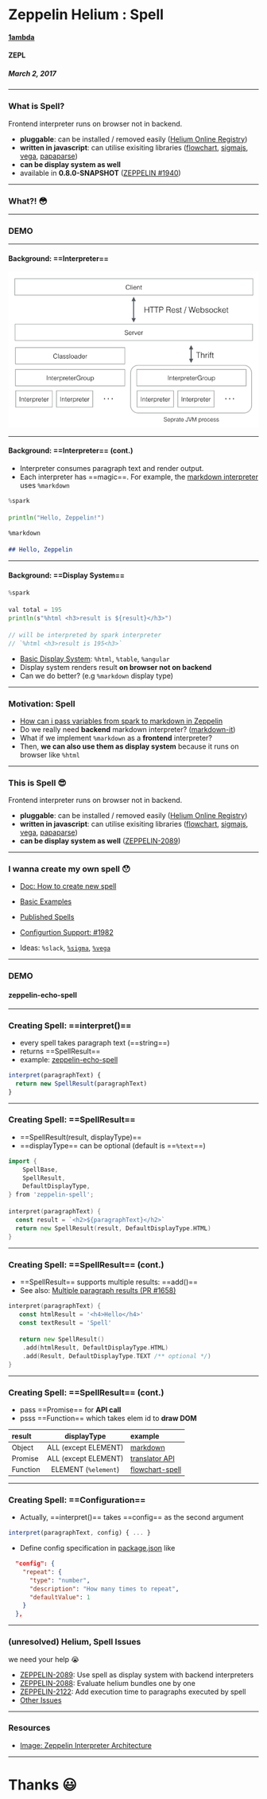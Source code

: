 <!-- $theme: gaia -->
<!-- *template: invert -->

Zeppelin Helium : Spell
===  

#### [1ambda](https://github.com/1ambda)
#### ZEPL
##### March 2, 2017

---

<!-- page_number: true -->
<!-- *template: invert -->

### What is Spell?

Frontend interpreter runs on browser not in backend. 

- **pluggable**: can be installed / removed easily 
([Helium Online Registry](http://zeppelin.apache.org/helium_packages.html))
- **written in javascript**: can utilise exisiting libraries
([flowchart](http://flowchart.js.org/), [sigmajs](http://sigmajs.org/), [vega](http://vega.github.io/vega-editor/index.html?mode=vega), [papaparse](http://papaparse.com/))
- **can be display system as well**
- available in **0.8.0-SNAPSHOT** ([ZEPPELIN #1940](https://github.com/apache/zeppelin/pull/1940))

---

<!-- *page_number: false -->
<!-- *template: invert -->

### What?! :flushed:

---

### DEMO

<!-- *page_number: false -->
<!-- *template: gaia -->

---

<!-- *template: invert -->


#### Background: ==Interpreter==

![center](https://raw.githubusercontent.com/apache/zeppelin/336df5617b3a2ca43a8fe7b600508d8e8b0b9a25/docs/assets/themes/zeppelin/img/interpreter.png)

---

<!-- *template: invert -->

#### Background: ==Interpreter== (cont.)

* Interpreter consumes paragraph text and 
render output.
* Each interpreter has ==magic==. For example,
 the [markdown interpreter](https://github.com/apache/zeppelin/blob/master/markdown/src/main/java/org/apache/zeppelin/markdown/Markdown.java#L39) uses `%markdown`


```go
%spark 

println("Hello, Zeppelin!")
```

```md
%markdown

## Hello, Zeppelin
```

---

<!-- *template: invert -->

#### Background: ==Display System==

```go
%spark 

val total = 195
println(s"%html <h3>result is ${result}</h3>") 

// will be interpreted by spark interpreter
// `%html <h3>result is 195<h3>`
```

- [Basic Display System](http://zeppelin.apache.org/docs/0.7.0/displaysystem/basicdisplaysystem.html#basic-display-system-in-apache-zeppelin): `%html`, `%table`, `%angular`
- Display system renders result **on browser not on backend**
- Can we do better?  (e.g `%markdown` display type)

---

<!-- *template: invert -->

### Motivation: Spell

- [How can i pass variables from spark to markdown in Zeppelin](http://stackoverflow.com/questions/41543593/zeppelin-pass-variable-from-spark-to-markdown-to-generate-dynamic-narrative-te)
- Do we really need **backend** markdown interpreter? ([markdown-it](https://github.com/markdown-it/markdown-it))
- What if we implement `%markdown` as a **frontend** interpreter?
- Then, **we can also use them as display system** because it runs on browser like `%html`

---

<!-- *template: invert -->


### This is Spell :sunglasses:

Frontend interpreter runs on browser not in backend. 

- **pluggable**: can be installed / removed easily 
([Helium Online Registry](http://zeppelin.apache.org/helium_packages.html))
- **written in javascript**: can utilise exisiting libraries
([flowchart](http://flowchart.js.org/), [sigmajs](http://sigmajs.org/), [vega](http://vega.github.io/vega-editor/index.html?mode=vega), [papaparse](http://papaparse.com/))
- **can be display system as well** ([ZEPPELIN-2089](https://issues.apache.org/jira/browse/ZEPPELIN-2089))

---

<!-- *template: invert -->

### I wanna create my own spell :hushed:

- [Doc: How to create new spell](http://zeppelin.apache.org/docs/0.8.0-SNAPSHOT/development/writingzeppelinspell.html)
- [Basic Examples](https://github.com/apache/zeppelin/tree/master/zeppelin-examples)
- [Published Spells](http://zeppelin.apache.org/helium_packages.html)
- [Configurtion Support: #1982](https://github.com/apache/zeppelin/pull/1982)

- Ideas: `%slack`, [`%sigma`](http://sigmajs.org/), [`%vega`](http://vega.github.io/vega-editor/index.html?mode=vega)

---

<!-- *template: gaia -->
<!-- *page_number: false -->

### DEMO
#### zeppelin-echo-spell

---

<!-- *template: invert -->

### Creating Spell: ==interpret()==

- every spell takes paragraph text (==string==)
- returns ==SpellResult==
- example: [zeppelin-echo-spell](https://github.com/1ambda/zeppelin-echo-spell/blob/37703288cb1a9bd1af1d90bef907d8bcbef78fae/index.js#L24-#L32)

```javascript
interpret(paragraphText) {
  return new SpellResult(paragraphText)
}
```

---

<!-- *template: invert -->

### Creating Spell: ==SpellResult==

- ==SpellResult(result, displayType)==
- ==displayType== can be optional (default is ==`%text`==)

```go
import {
    SpellBase,
    SpellResult,
    DefaultDisplayType,
} from 'zeppelin-spell';

interpret(paragraphText) {
  const result = `<h2>${paragraphText}</h2>`
  return new SpellResult(result, DefaultDisplayType.HTML)
}
```

---

<!-- *template: invert -->

### Creating Spell: ==SpellResult== (cont.)

- ==SpellResult== supports multiple results: ==add()==
- See also: [Multiple paragraph results (PR #1658)](https://github.com/apache/zeppelin/pull/1658)

```go
interpret(paragraphText) {
   const htmlResult = '<h4>Hello</h4>'
   const textResult = 'Spell'

   return new SpellResult()
    .add(htmlResult, DefaultDisplayType.HTML)
    .add(Result, DefaultDisplayType.TEXT /** optional */)
}
```

---

<!-- *template: invert -->

### Creating Spell: ==SpellResult== (cont.)

- pass ==Promise== for **API call**
- psss ==Function== which takes elem id to **draw DOM**


|result|displayType|example|
|:--|:-:|:--|
|Object|ALL (except ELEMENT)|[markdown](https://github.com/apache/zeppelin/blob/336df5617b3a2ca43a8fe7b600508d8e8b0b9a25/zeppelin-examples/zeppelin-example-spell-markdown/index.js#L34-L40)
|Promise|ALL (except ELEMENT)|[translator API](https://github.com/apache/zeppelin/blob/336df5617b3a2ca43a8fe7b600508d8e8b0b9a25/zeppelin-examples/zeppelin-example-spell-translator/index.js#L47)
|Function|ELEMENT (`%element`)|[flowchart-spell](https://github.com/apache/zeppelin/blob/336df5617b3a2ca43a8fe7b600508d8e8b0b9a25/zeppelin-examples/zeppelin-example-spell-flowchart/index.js#L38-L41)

---

<!-- *template: invert -->

### Creating Spell: ==Configuration== 

- Actually, ==interpret()== takes ==config== as the second argument

```javascript
interpret(paragraphText, config) { ... }
```

- Define config specification in [package.json](https://github.com/1ambda/zeppelin/blob/dbc4f10fd3ee556d5e38cb4f6e3966661eaf69a9/zeppelin-examples/zeppelin-example-spell-echo/zeppelin-example-spell-echo.json#L24-L30) like

```json
  "config": {
    "repeat": {
      "type": "number",
      "description": "How many times to repeat",
      "defaultValue": 1
    }
  },
```

---

<!-- *template: invert -->

### (unresolved) Helium, Spell Issues

we need your help :sob:


- [ZEPPELIN-2089](https://issues.apache.org/jira/browse/ZEPPELIN-2089): Use spell as display system with backend interpreters
- [ZEPPELIN-2088](https://issues.apache.org/jira/browse/ZEPPELIN-2088): Evaluate helium bundles one by one
- [ZEPPELIN-2122](https://issues.apache.org/jira/browse/ZEPPELIN-2122): Add execution time to paragraphs executed by spell
- [Other Issues](https://issues.apache.org/jira/issues/?filter=-2&jql=project%20%3D%20ZEPPELIN%20AND%20(text%20~%20helium%20OR%20text%20~%20spell)%20and%20status%20%3D%20Open%20and%20assignee%20%3D%20empty%20ORDER%20BY%20createdDate%20DESC)

---

<!-- *template: invert -->

### Resources

- [Image: Zeppelin Interpreter Architecture](http://zeppelin.apache.org/docs/latest/development/writingzeppelininterpreter.html)

---

<!-- *page_number: false -->
<!-- *template: gaia -->


# Thanks :smiley: 
